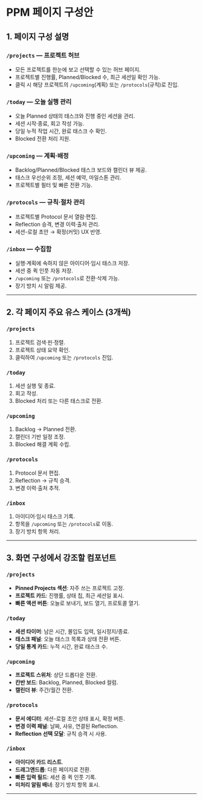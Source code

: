 # PPM 페이지 구성안

## 1. 페이지 구성 설명

### `/projects` — **프로젝트 허브**
- 모든 프로젝트를 한눈에 보고 선택할 수 있는 허브 페이지.
- 프로젝트별 진행률, Planned/Blocked 수, 최근 세션일 확인 가능.
- 클릭 시 해당 프로젝트의 `/upcoming`(계획) 또는 `/protocols`(규칙)로 진입.

### `/today` — **오늘 실행 관리**
- 오늘 Planned 상태의 태스크와 진행 중인 세션을 관리.
- 세션 시작·종료, 회고 작성 가능.
- 당일 누적 작업 시간, 완료 태스크 수 확인.
- Blocked 전환 처리 지원.

### `/upcoming` — **계획·배정**
- Backlog/Planned/Blocked 태스크 보드와 캘린더 뷰 제공.
- 태스크 우선순위 조정, 세션 예약, 마일스톤 관리.
- 프로젝트별 필터 및 빠른 전환 기능.

### `/protocols` — **규칙·절차 관리**
- 프로젝트별 Protocol 문서 열람·편집.
- Reflection 승격, 변경 이력·출처 관리.
- 세션-로컬 초안 → 확정(커밋) UX 반영.

### `/inbox` — **수집함**
- 실행·계획에 속하지 않은 아이디어·임시 태스크 저장.
- 세션 중 퀵 인풋 자동 저장.
- `/upcoming` 또는 `/protocols`로 전환·삭제 가능.
- 장기 방치 시 알림 제공.

---

## 2. 각 페이지 주요 유스 케이스 (3개씩)

### `/projects`
1. 프로젝트 검색·핀·정렬.
2. 프로젝트 상태 요약 확인.
3. 클릭하여 `/upcoming` 또는 `/protocols` 진입.

### `/today`
1. 세션 실행 및 종료.
2. 회고 작성.
3. Blocked 처리 또는 다른 태스크로 전환.

### `/upcoming`
1. Backlog → Planned 전환.
2. 캘린더 기반 일정 조정.
3. Blocked 해결 계획 수립.

### `/protocols`
1. Protocol 문서 편집.
2. Reflection → 규칙 승격.
3. 변경 이력·출처 추적.

### `/inbox`
1. 아이디어·임시 태스크 기록.
2. 항목을 `/upcoming` 또는 `/protocols`로 이동.
3. 장기 방치 항목 처리.

---

## 3. 화면 구성에서 강조할 컴포넌트

### `/projects`
- **Pinned Projects 섹션**: 자주 쓰는 프로젝트 고정.
- **프로젝트 카드**: 진행률, 상태 칩, 최근 세션일 표시.
- **빠른 액션 버튼**: 오늘로 보내기, 보드 열기, 프로토콜 열기.

### `/today`
- **세션 타이머**: 남은 시간, 몰입도 입력, 일시정지/종료.
- **태스크 패널**: 오늘 태스크 목록과 상태 전환 버튼.
- **당일 통계 카드**: 누적 시간, 완료 태스크 수.

### `/upcoming`
- **프로젝트 스위처**: 상단 드롭다운 전환.
- **칸반 보드**: Backlog, Planned, Blocked 컬럼.
- **캘린더 뷰**: 주간/월간 전환.

### `/protocols`
- **문서 에디터**: 세션-로컬 초안 상태 표시, 확정 버튼.
- **변경 이력 패널**: 날짜, 사유, 연결된 Reflection.
- **Reflection 선택 모달**: 규칙 승격 시 사용.

### `/inbox`
- **아이디어 카드 리스트**.
- **드래그앤드롭**: 다른 페이지로 전환.
- **빠른 입력 필드**: 세션 중 퀵 인풋 기록.
- **미처리 알림 배너**: 장기 방치 항목 표시.

---
